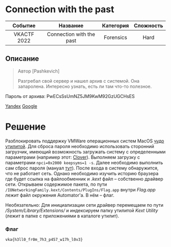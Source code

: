 # Connection with the past

| Cобытие       | Название       | Категория | Сложность |
|:-------------:|:-------------: |:---------:|:---------:|
| VKAСTF 2022 | Connection with the past| Forensics | Hard |

## Описание

>Автор [Pashkevich]
>
>Разгребал свой сервер и нашел архив с системой. Она запаролена. Интересно узнать, есть ли там что-то полезное.

Пароль от архива: PwECsSsUmNZ5JM9KwM92GzUGCHsES

[Yandex](https://disk.yandex.com/d/kKKK-6JVQyg-vg)
[Google]()

# Решение

Разблокировать поддержку VMWare операционных систем MacOS [чудо утилитой](https://github.com/paolo-projects/unlocker/releases/tag/3.0.4). Для сброса пароля необходимо использовать сторонний загрузчик, имеющий возможность загружать систему с определенными параметрами (например этот: [Clover](https://github.com/CloverHackyColor/CloverBootloader/releases)). Выполняем загрузку с параметрами `npci=0x2000 keepsyms=1 -s`. Далее необходимо выполнить сам сброс пароля (мануал [тут](https://btip.ru/izmenenie-parolya-administratora-v-odnopolzovatelskom-rezhime-mac-os-x/)). После входа в систему обнаружится, что не работает сеть. Однако необходимо изучить историю браузера где будет ссылка на файлообменник и *.kext* файл – собственно драйвер сети. 
Открываем содержимое пакета, по пути `/IONetworkingFamily.kext/Contents/PlugIns/Flag.app` внутри *Flag.app* лежит файл окружения Automator'a. В нём – флаг.

Необязательно:
Для инициализации сети драйвер перемещаем по пути */System/Library/Extensions/* и индексируем папку утилитой *Kext Utility* (лежит в папке с приложениями в каталоге утилит). 

### Флаг
```
vka{h3ll0_fr0m_7h3_p457_w17h_l0v3}
```
